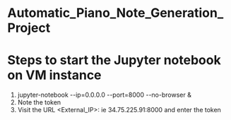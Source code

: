 # Automatic_Piano_Note_Generation_Project

# Steps to start the Jupyter notebook on VM instance
1. jupyter-notebook --ip=0.0.0.0 --port=8000 --no-browser &
2. Note the token
3. Visit the URL
      <External_IP>:<PORT> ie 34.75.225.91:8000 and enter the token
